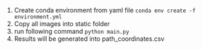 1. Create conda environment from yaml file
`conda env create -f environment.yml`
2. Copy all images into static folder
3. run following command
`python main.py`
4. Results will be generated into path_coordinates.csv
